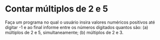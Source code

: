 # Contar múltiplos de 2 e 5
Faça um programa no qual o usuário insira valores numéricos positivos até digitar -1 e ao final informe entre os números digitados quantos são: (a) múltiplos de 2 e 5, simultaneamente; (b) múltiplos de 2 e 3.
